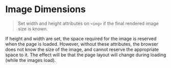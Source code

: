# Image Dimensions

> Set width and height attributes on `<img>` if the final rendered image size is known.

If height and width are set, the space required for the image is reserved when the page is loaded. However, without these attributes, the browser does not know the size of the image, and cannot reserve the appropriate space to it. The effect will be that the page layout will change during loading (while the images load).
